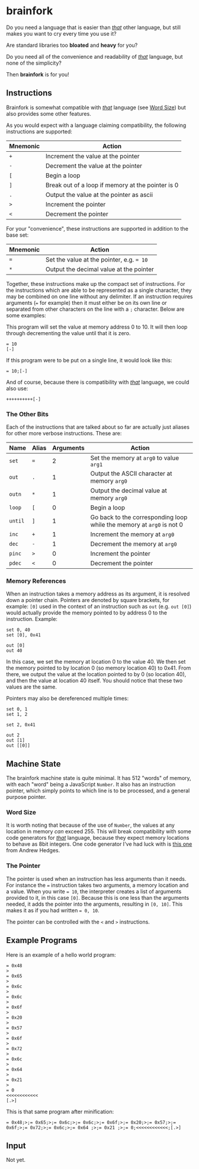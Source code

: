# brainfork

Do you need a language that is easier than [_that_](https://en.wikipedia.org/wiki/Brainfuck) other language, but still makes you want to cry every time you use it? 

Are standard libraries too **bloated** and **heavy** for you?

Do you need all of the convenience and readability of [_that_](https://en.wikipedia.org/wiki/Brainfuck) language, but none of the simplicity?

Then **brainfork** is for you!

## Instructions
Brainfork is somewhat compatible with [_that_](https://en.wikipedia.org/wiki/Brainfuck) language (see [Word Size](#word-size)) but also provides some other features.

As you would expect with a language claiming compatibility, the following instructions are supported:

|Mnemonic|Action                                           |
|---|------------------------------------------------------|
| `+` | Increment the value at the pointer                 |
| `-` | Decrement the value at the pointer                 |
| `[` | Begin a loop                                       |
| `]` | Break out of a loop if memory at the pointer is 0  |
| `.` | Output the value at the pointer as ascii           |
| `>` | Increment the pointer                              |
| `<` | Decrement the pointer                              |

For your "convenience", these instructions are supported in addition to the base set:

|Mnemonic|Action                                         |
|-----|----------------------------------------------------|
| `=` | Set the value at the pointer, e.g. `= 10`          |
| `*` | Output the decimal value at the pointer            |

Together, these instructions make up the compact set of instructions. For the instructions which are able to be represented as a single character, they may be combined on one line without any delimiter. If an instruction requires arguments (`=` for example) then it must either be on its own line or separated from other characters on the line with a `;` character. Below are some examples:

This program will set the value at memory address 0 to 10. It will then loop through decrementing the value until that it is zero.

```
= 10
[-]
```

If this program were to be put on a single line, it would look like this:

```
= 10;[-]
```

And of course, because there is compatibility with [_that_](https://en.wikipedia.org/wiki/Brainfuck) language, we could also use:

```
++++++++++[-]
```

### The Other Bits
Each of the instructions that are talked about so far are actually just aliases for other more verbose instructions. These are:

|Name|Alias|Arguments|Action|
|----|-----|---------|------|
| `set`    | `=` | 2 | Set the memory at `arg0` to value `arg1`    |
| `out`    | `.` | 1 | Output the ASCII character at memory `arg0` |
| `outn`   | `*` | 1 | Output the decimal value at memory `arg0`   |
| `loop`   | `[` | 0 | Begin a loop                                |
| `until`  | `]` | 1 | Go back to the corresponding loop while the memory at `arg0` is not 0|
| `inc`    | `+` | 1 | Increment the memory at `arg0`              |
| `dec`    | `-` | 1 | Decrement the memory at `arg0`              |
| `pinc`   | `>` | 0 | Increment the pointer                       |
| `pdec`   | `<` | 0 | Decrement the pointer                       |

### Memory References
When an instruction takes a memory address as its argument, it is resolved down a pointer chain. Pointers are denoted by square brackets, for example: `[0]` used in the context of an instruction such as `out` (e.g. `out [0]`) would actually provide the memory pointed to by address 0 to the instruction.
Example:

```
set 0, 40
set [0], 0x41

out [0]
out 40
```

In this case, we set the memory at location 0 to the value 40. We then set the memory pointed to by location 0 (so memory location 40) to 0x41. From there, we output the value at the location pointed to by 0 (so location 40), and then the value at location 40 itself. You should notice that these two values are the same.

Pointers may also be dereferenced multiple times:

```
set 0, 1
set 1, 2

set 2, 0x41

out 2
out [1]
out [[0]]
```

## Machine State
The brainfork machine state is quite minimal. It has 512 "words" of memory, with each "word" being a JavaScript `Number`. It also has an instruction pointer, which simply points to which line is to be processed, and a general purpose pointer.

### Word Size
It is worth noting that because of the use of `Number`, the values at any location in memory _can_ exceed 255. This will break compatibility with some code generators for [_that_](https://en.wikipedia.org/wiki/Brainfuck) language, because they expect memory locations to behave as 8bit integers. One code generator I've had luck with is [this one](https://andrew.hedges.name/experiments/brainf_cker/) from Andrew Hedges.

### The Pointer
The pointer is used when an instruction has less arguments than it needs. For instance the `=` instruction takes two arguments, a memory location and a value. When you write `= 10`, the interpreter creates a list of arguments provided to it, in this case `[0]`. Because this is one less than the arguments needed, it adds the pointer into the arguments, resulting in `[0, 10]`. This makes it as if you had written `= 0, 10`.

The pointer can be controlled with the `<` and `>` instructions.

## Example Programs
Here is an example of a hello world program:

```
= 0x48
>
= 0x65
>
= 0x6c
>
= 0x6c
>
= 0x6f
>
= 0x20
>
= 0x57
>
= 0x6f
>
= 0x72
>
= 0x6c
>
= 0x64 
>
= 0x21 
>
= 0
<<<<<<<<<<<<
[.>]
```
 This is that same program after minification:
```
= 0x48;>;= 0x65;>;= 0x6c;>;= 0x6c;>;= 0x6f;>;= 0x20;>;= 0x57;>;= 0x6f;>;= 0x72;>;= 0x6c;>;= 0x64 ;>;= 0x21 ;>;= 0;<<<<<<<<<<<<;[.>]
```

## Input
Not yet.